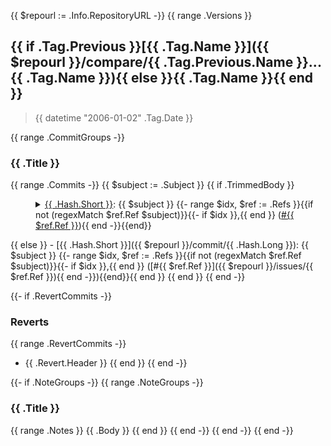 {{ $repourl := .Info.RepositoryURL -}}
{{ range .Versions }}
<a name="{{ .Tag.Name }}"></a>

## {{ if .Tag.Previous }}[{{ .Tag.Name }}]({{ $repourl }}/compare/{{ .Tag.Previous.Name }}...{{ .Tag.Name }}){{ else }}{{ .Tag.Name }}{{ end }}

> {{ datetime "2006-01-02" .Tag.Date }}

{{ range .CommitGroups -}}
### {{ .Title }}
{{ range .Commits -}} {{ $subject := .Subject }} {{ if .TrimmedBody }}
<dl><dd><details><summary><a href="{{ $repourl }}/commit/{{ .Hash.Long }}" >{{ .Hash.Short }}</a>: {{ $subject }} {{- range $idx, $ref := .Refs }}{{if not (regexMatch $ref.Ref $subject)}}{{- if $idx }},{{ end }} (<a href="{{ $repourl }}/issues/{{ $ref.Ref }}">#{{ $ref.Ref }}</a>){{ end -}}{{end}}</summary>

{{ .TrimmedBody }}
</details></dd></dl>
{{ else }}
- [{{ .Hash.Short }}]({{ $repourl }}/commit/{{ .Hash.Long }}): {{ $subject }} {{- range $idx, $ref := .Refs }}{{if not (regexMatch $ref.Ref $subject)}}{{- if $idx }},{{ end }} ([#{{ $ref.Ref }}]({{ $repourl }}/issues/{{ $ref.Ref }}){{ end -}}){{end}}{{ end }}
{{ end }}
{{ end -}}

{{- if .RevertCommits -}}
### Reverts

{{ range .RevertCommits -}}
* {{ .Revert.Header }}
{{ end }}
{{ end -}}

{{- if .NoteGroups -}}
{{ range .NoteGroups -}}
### {{ .Title }}

{{ range .Notes }}
{{ .Body }}
{{ end }}
{{ end -}}
{{ end -}}
{{ end -}}
